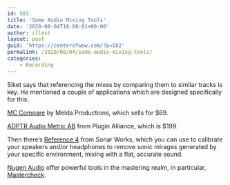 ```yaml
---
id: 582
title: 'Some Audio Mixing Tools'
date: '2020-08-04T18:08:01+00:00'
author: illest
layout: post
guid: 'https://centerofwow.com/?p=582'
permalink: /2020/08/04/some-audio-mixing-tools/
categories:
    - Recording
---
```


Siket says that referencing the mixes by comparing them to similar tracks is key. He mentioned a couple of applications which are designed specifically for this:

[MC Compare](https://www.meldaproduction.com/MCompare) by Melda Productions, which sells for $69.

[ADPTR Audio Metric AB](https://www.plugin-alliance.com/en/products/adptr_metricab.html) from Plugin Alliance, which is $199.

Then there’s [Reference 4](https://www.sonarworks.com/reference) from Sonar Works, which you can use to calibrate your speakers and/or headphones to remove sonic mirages generated by your specific environment, mixing with a flat, accurate sound.

[Nugen Audio](https://nugenaudio.com/) offer powerful tools in the mastering realm, in particular, [Mastercheck](https://nugenaudio.com/mastercheck/).
